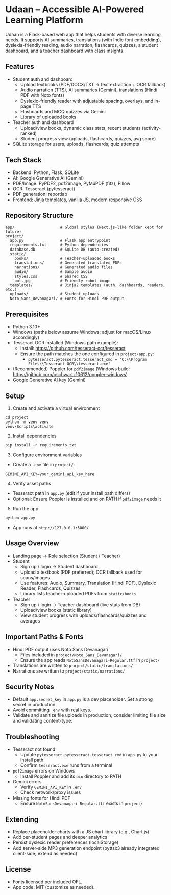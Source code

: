 # Udaan – Accessible AI-Powered Learning Platform

Udaan is a Flask-based web app that helps students with diverse learning needs. It supports AI summaries, translations (with Indic font embedding), dyslexia-friendly reading, audio narration, flashcards, quizzes, a student dashboard, and a teacher dashboard with class insights.

## Features
- Student auth and dashboard
  - Upload textbooks (PDF/DOCX/TXT → text extraction + OCR fallback)
  - Audio narration (TTS), AI summaries (Gemini), translations (Hindi PDF with Noto fonts)
  - Dyslexic-friendly reader with adjustable spacing, overlays, and in-page TTS
  - Flashcards and MCQ quizzes via Gemini
  - Library of uploaded books
- Teacher auth and dashboard
  - Upload/view books, dynamic class stats, recent students (activity-ranked)
  - Student progress view (uploads, flashcards, quizzes, avg score)
- SQLite storage for users, uploads, flashcards, quiz attempts

## Tech Stack
- Backend: Python, Flask, SQLite
- AI: Google Generative AI (Gemini)
- PDF/Image: PyPDF2, pdf2image, PyMuPDF (fitz), Pillow
- OCR: Tesseract (pytesseract)
- PDF generation: reportlab
- Frontend: Jinja templates, vanilla JS, modern responsive CSS

## Repository Structure
```
app/                    # Global styles (Next.js-like folder kept for future)
project/
  app.py                # Flask app entrypoint
  requirements.txt      # Python dependencies
  database.db           # SQLite DB (auto-created)
  static/
    books/              # Teacher-uploaded books
    translations/       # Generated translated PDFs
    narrations/         # Generated audio files
    audio/              # Sample audio
    styles.css          # Shared CSS
    bot.jpg             # Friendly robot image
  templates/            # Jinja2 templates (auth, dashboards, readers, etc.)
  uploads/              # Student uploads
  Noto_Sans_Devanagari/ # Fonts for Hindi PDF output
```

## Prerequisites
- Python 3.10+
- Windows (paths below assume Windows; adjust for macOS/Linux accordingly)
- Tesseract OCR installed (Windows path example):
  - Install: https://github.com/tesseract-ocr/tesseract
  - Ensure the path matches the one configured in `project/app.py`:
    - `pytesseract.pytesseract.tesseract_cmd = "C:\\Program Files\\Tesseract-OCR\\tesseract.exe"`
- (Recommended) Poppler for `pdf2image` (Windows build: https://github.com/oschwartz10612/poppler-windows)
- Google Generative AI key (Gemini)

## Setup
1) Create and activate a virtual environment
```
cd project
python -m venv venv
venv\Scripts\activate
```

2) Install dependencies
```
pip install -r requirements.txt
```

3) Configure environment variables
- Create a `.env` file in `project/`:
```
GEMINI_API_KEY=your_gemini_api_key_here
```

4) Verify asset paths
- Tesseract path in `app.py` (edit if your install path differs)
- Optional: Ensure Poppler is installed and on PATH if `pdf2image` needs it

5) Run the app
```
python app.py
```
- App runs at `http://127.0.0.1:5000/`

## Usage Overview
- Landing page → Role selection (Student / Teacher)
- Student
  - Sign up / login → Student dashboard
  - Upload a textbook (PDF preferred); OCR fallback used for scans/images
  - Use features: Audio, Summary, Translation (Hindi PDF), Dyslexic Reader, Flashcards, Quizzes
  - Library lists teacher-uploaded PDFs from `static/books`
- Teacher
  - Sign up / login → Teacher dashboard (live stats from DB)
  - Upload/view books (static library)
  - View student progress with uploads/flashcards/quizzes and averages

## Important Paths & Fonts
- Hindi PDF output uses Noto Sans Devanagari
  - Files included in `project/Noto_Sans_Devanagari/`
  - Ensure the app reads `NotoSansDevanagari-Regular.ttf` in `project/`
- Translations are written to `project/static/translations/`
- Narrations are written to `project/static/narrations/`

## Security Notes
- Default `app.secret_key` in `app.py` is a dev placeholder. Set a strong secret in production.
- Avoid committing `.env` with real keys.
- Validate and sanitize file uploads in production; consider limiting file size and validating content-type.

## Troubleshooting
- Tesseract not found
  - Update `pytesseract.pytesseract.tesseract_cmd` in `app.py` to your install path
  - Confirm `tesseract.exe` runs from a terminal
- `pdf2image` errors on Windows
  - Install Poppler and add its `bin` directory to PATH
- Gemini errors
  - Verify `GEMINI_API_KEY` in `.env`
  - Check network/proxy issues
- Missing fonts for Hindi PDF
  - Ensure `NotoSansDevanagari-Regular.ttf` exists in `project/`

## Extending
- Replace placeholder charts with a JS chart library (e.g., Chart.js)
- Add per-student pages and deeper analytics
- Persist dyslexic reader preferences (localStorage)
- Add server-side MP3 generation endpoint (pyttsx3 already integrated client-side; extend as needed)

## License
- Fonts licensed per included OFL.
- App code: MIT (customize as needed).
